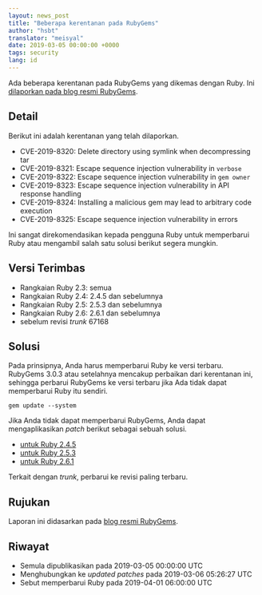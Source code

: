 ```yaml
---
layout: news_post
title: "Beberapa kerentanan pada RubyGems"
author: "hsbt"
translator: "meisyal"
date: 2019-03-05 00:00:00 +0000
tags: security
lang: id
---
```


Ada beberapa kerentanan pada RubyGems yang dikemas dengan Ruby.
Ini [dilaporkan pada blog resmi RubyGems](http://blog.rubygems.org/2019/03/05/security-advisories-2019-03.html).

## Detail

Berikut ini adalah kerentanan yang telah dilaporkan.

* CVE-2019-8320: Delete directory using symlink when decompressing tar
* CVE-2019-8321: Escape sequence injection vulnerability in `verbose`
* CVE-2019-8322: Escape sequence injection vulnerability in `gem owner`
* CVE-2019-8323: Escape sequence injection vulnerability in API response handling
* CVE-2019-8324: Installing a malicious gem may lead to arbitrary code execution
* CVE-2019-8325: Escape sequence injection vulnerability in errors

Ini sangat direkomendasikan kepada pengguna Ruby untuk memperbarui Ruby atau
mengambil salah satu solusi berikut segera mungkin.

## Versi Terimbas

* Rangkaian Ruby 2.3: semua
* Rangkaian Ruby 2.4: 2.4.5 dan sebelumnya
* Rangkaian Ruby 2.5: 2.5.3 dan sebelumnya
* Rangkaian Ruby 2.6: 2.6.1 dan sebelumnya
* sebelum revisi *trunk* 67168

## Solusi

Pada prinsipnya, Anda harus memperbarui Ruby ke versi terbaru.
RubyGems 3.0.3 atau setelahnya mencakup perbaikan dari kerentanan ini, sehingga
perbarui RubyGems ke versi terbaru jika Ada tidak dapat memperbarui
Ruby itu sendiri.

```
gem update --system
```

Jika Anda tidak dapat memperbarui RubyGems, Anda dapat mengaplikasikan *patch*
berikut sebagai sebuah solusi.

* [untuk Ruby 2.4.5](https://bugs.ruby-lang.org/attachments/7669)
* [untuk Ruby 2.5.3](https://bugs.ruby-lang.org/attachments/7670)
* [untuk Ruby 2.6.1](https://bugs.ruby-lang.org/attachments/7671)

Terkait dengan *trunk*, perbarui ke revisi paling terbaru.

## Rujukan

Laporan ini didasarkan pada [blog resmi RubyGems](http://blog.rubygems.org/2019/03/05/security-advisories-2019-03.html).

## Riwayat

* Semula dipublikasikan pada 2019-03-05 00:00:00 UTC
* Menghubungkan ke *updated patches* pada 2019-03-06 05:26:27 UTC
* Sebut memperbarui Ruby pada 2019-04-01 06:00:00 UTC
